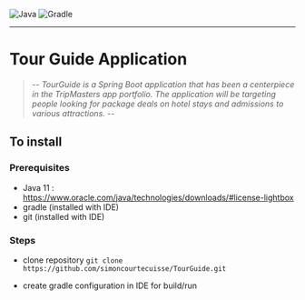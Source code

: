 ![Java](https://img.shields.io/badge/made%20with-JAVA-%23C9284D?style=for-the-badge&logo=java&logoColor=#EC1C24)
![Gradle](https://img.shields.io/badge/GRADLE-%23005384?style=for-the-badge&logo=gradle&logoColor=white)




____________________

# Tour Guide Application
> -- _TourGuide is a Spring Boot application that has been a centerpiece in the TripMasters app portfolio.
The application will be targeting people looking for package deals on hotel stays and admissions to various attractions._ --
## To install
### Prerequisites
- Java 11 : https://www.oracle.com/java/technologies/downloads/#license-lightbox
- gradle (installed with IDE)
- git (installed with IDE)

### Steps
- clone repository
`git clone https://github.com/simoncourtecuisse/TourGuide.git`

- create gradle configuration in IDE for build/run


